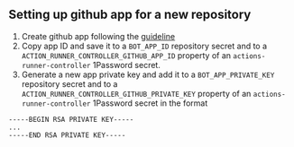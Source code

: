 ## Setting up github app for a new repository

1. Create github app following the [guideline](https://docs.github.com/en/apps/creating-github-apps/registering-a-github-app/registering-a-github-app)
2. Copy app ID and save it to a `BOT_APP_ID` repository secret and to a `ACTION_RUNNER_CONTROLLER_GITHUB_APP_ID` property of
an `actions-runner-controller` 1Password secret.
3. Generate a new app private key and add it to a `BOT_APP_PRIVATE_KEY` repository secret and to a `ACTION_RUNNER_CONTROLLER_GITHUB_PRIVATE_KEY`
property of an `actions-runner-controller` 1Password secret in the format
```
-----BEGIN RSA PRIVATE KEY-----
...
-----END RSA PRIVATE KEY-----

```
